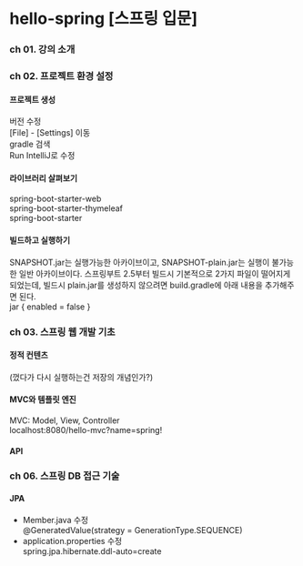 # hello-spring [스프링 입문]

### ch 01. 강의 소개

### ch 02. 프로젝트 환경 설정

#### 프로젝트 생성
버전 수정 <br>
[File] - [Settings] 이동 <br>
gradle 검색 <br>
Run IntelliJ로 수정 <br>

#### 라이브러리 살펴보기
spring-boot-starter-web<br>
spring-boot-starter-thymeleaf<br>
spring-boot-starter<br>

#### 빌드하고 실행하기
SNAPSHOT.jar는 실행가능한 아카이브이고, SNAPSHOT-plain.jar는 실행이 불가능한 일반 아카이브이다.
스프링부트 2.5부터 빌드시 기본적으로 2가지 파일이 떨어지게 되었는데, 빌드시 plain.jar를 생성하지 않으려면 build.gradle에 아래 내용을 추가해주면 된다.<br>
jar {
      enabled = false
  }

### ch 03. 스프링 웹 개발 기초
#### 정적 컨텐츠
(껐다가 다시 실행하는건 저장의 개념인가?)
#### MVC와 템플릿 엔진
MVC: Model, View, Controller <br>
localhost:8080/hello-mvc?name=spring!
#### API


### ch 06. 스프링 DB 접근 기술
#### JPA
- Member.java 수정 <br>
@GeneratedValue(strategy = GenerationType.SEQUENCE) <br>
- application.properties 수정 <br>
spring.jpa.hibernate.ddl-auto=create <br>
